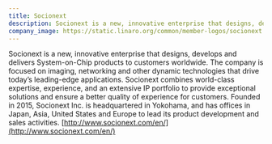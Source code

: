 ```yaml
---
title: Socionext
description: Socionext is a new, innovative enterprise that designs, develops and delivers System-on-Chip products to customers worldwide.
company_image: https://static.linaro.org/common/member-logos/socionext.jpg
---
```

Socionext is a new, innovative enterprise that designs, develops and delivers System-on-Chip products to customers worldwide. The company is focused on imaging, networking and other dynamic technologies that drive today’s leading-edge applications. Socionext combines world-class expertise, experience, and an extensive IP portfolio to provide exceptional solutions and ensure a better quality of experience for customers. Founded in 2015, Socionext Inc. is headquartered in Yokohama, and has offices in Japan, Asia, United States and Europe to lead its product development and sales activities. [http://www.socionext.com/en/](http://www.socionext.com/en/)
